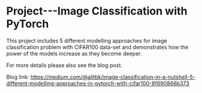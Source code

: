 # Project---Image Classification with PyTorch
This project includes 5 different modelling approaches for image classification problem with CIFAR100 data-set and demonstrates how the power of the models increase as they become deeper. 

For more details please also see the blog post. 

Blog link: https://medium.com/@alitbk/image-classification-in-a-nutshell-5-different-modelling-approaches-in-pytorch-with-cifar100-8f690866b373
